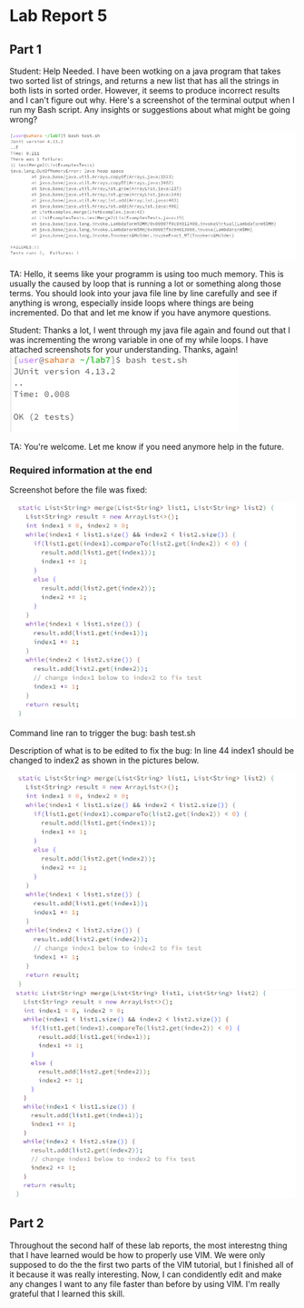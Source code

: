 # Lab Report 5

## Part 1

Student: Help Needed. I have been wotking on a java program that takes two sorted list of strings, and returns a new list that has all the strings in both lists in sorted order. However, it seems to produce incorrect results and I can't figure out why. Here's a screenshot of the terminal output when I run my Bash script. Any insights or suggestions about what might be going wrong?

![Image](oo.png)


TA: Hello, it seems like your programm is using too much memory. This is usually the caused by loop that is running a lot or something along those terms. You should look into your java file line by line carefully and see if anything is wrong, especially inside loops where things are being incremented. Do that and let me know if you have anymore questions.

Student: Thanks a lot, I went through my java file again and found out that I was incrementing the wrong variable in one of my while loops. I have attached screenshots for your understanding. Thanks, again!
![Image](oo3.png)

TA: You're welcome. Let me know if you need anymore help in the future.

### Required information at the end
Screenshot before the file was fixed:

![Image](oo1.png)

Command line ran to trigger the bug: bash test.sh

Description of what is to be edited to fix the bug:
In line 44 index1 should be changed to index2 as shown in the pictures below.

![Image](oo1.png) ![Image](oo2.png)

## Part 2
Throughout the second half of these lab reports, the most interestng thing that I have learned would be how to properly use VIM. We were only supposed to do the the first two parts of the VIM tutorial, but I finished all of it because it was really interesting. Now, I can condidently edit and make any changes I want to any file faster than before by using VIM. I'm really grateful that I learned this skill.




